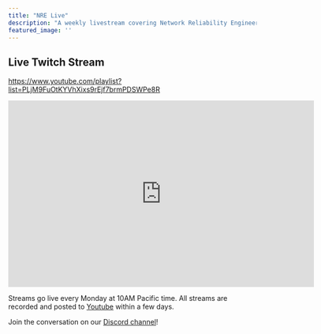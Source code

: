 ```yaml
---
title: "NRE Live"
description: "A weekly livestream covering Network Reliability Engineering principles, and NRE Labs news!"
featured_image: ''
---
```


## Live Twitch Stream

https://www.youtube.com/playlist?list=PLjM9FuOtKYVhXixs9rEjf7brmPDSWPe8R

<iframe src="https://player.twitch.tv/?channel=nrelabs" frameborder="0" allowfullscreen="true" scrolling="no" height="378" width="620"></iframe>

Streams go live every Monday at 10AM Pacific time. All streams are recorded and posted to [Youtube](https://www.youtube.com/channel/UCbfZq3sDGx6gmv7KRrhRh4g) within a few days.

Join the conversation on our [Discord channel](https://discord.gg/fRuSUyD)!